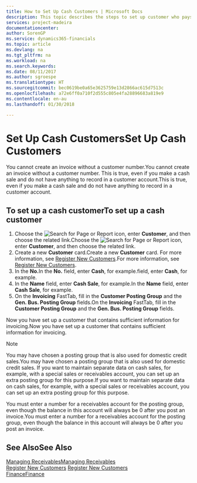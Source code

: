 ```yaml
---
title: How to Set Up Cash Customers | Microsoft Docs
description: This topic describes the steps to set up customer who pays in cash.
services: project-madeira
documentationcenter: 
author: SorenGP
ms.service: dynamics365-financials
ms.topic: article
ms.devlang: na
ms.tgt_pltfrm: na
ms.workload: na
ms.search.keywords: 
ms.date: 08/11/2017
ms.author: sgroespe
ms.translationtype: HT
ms.sourcegitcommit: bec0619be0a65e3625759e13d2866ac615d7513c
ms.openlocfilehash: a72e6ff0a710f2d555c805e4fa28896683a819e9
ms.contentlocale: en-au
ms.lasthandoff: 01/30/2018

---
```

# <a name="set-up-cash-customers"></a><span data-ttu-id="7e8cf-103">Set Up Cash Customers</span><span class="sxs-lookup"><span data-stu-id="7e8cf-103">Set Up Cash Customers</span></span>
<span data-ttu-id="7e8cf-104">You cannot create an invoice without a customer number.</span><span class="sxs-lookup"><span data-stu-id="7e8cf-104">You cannot create an invoice without a customer number.</span></span> <span data-ttu-id="7e8cf-105">This is true, even if you make a cash sale and do not have anything to record in a customer account.</span><span class="sxs-lookup"><span data-stu-id="7e8cf-105">This is true, even if you make a cash sale and do not have anything to record in a customer account.</span></span>  

## <a name="to-set-up-a-cash-customer"></a><span data-ttu-id="7e8cf-106">To set up a cash customer</span><span class="sxs-lookup"><span data-stu-id="7e8cf-106">To set up a cash customer</span></span>  
1.  <span data-ttu-id="7e8cf-107">Choose the ![Search for Page or Report](media/ui-search/search_small.png "Search for Page or Report icon") icon, enter **Customer**, and then choose the related link.</span><span class="sxs-lookup"><span data-stu-id="7e8cf-107">Choose the ![Search for Page or Report](media/ui-search/search_small.png "Search for Page or Report icon") icon, enter **Customer**, and then choose the related link.</span></span>  
2.  <span data-ttu-id="7e8cf-108">Create a new **Customer** card.</span><span class="sxs-lookup"><span data-stu-id="7e8cf-108">Create a new **Customer** card.</span></span> <span data-ttu-id="7e8cf-109">For more information, see [Register New Customers](sales-how-register-new-customers.md).</span><span class="sxs-lookup"><span data-stu-id="7e8cf-109">For more information, see [Register New Customers](sales-how-register-new-customers.md).</span></span>
3.  <span data-ttu-id="7e8cf-110">In the **No.**</span><span class="sxs-lookup"><span data-stu-id="7e8cf-110">In the **No.**</span></span> <span data-ttu-id="7e8cf-111">field, enter **Cash**, for example.</span><span class="sxs-lookup"><span data-stu-id="7e8cf-111">field, enter **Cash**, for example.</span></span>  
4.  <span data-ttu-id="7e8cf-112">In the **Name** field, enter **Cash Sale**, for example.</span><span class="sxs-lookup"><span data-stu-id="7e8cf-112">In the **Name** field, enter **Cash Sale**, for example.</span></span>  
5.  <span data-ttu-id="7e8cf-113">On the **Invoicing** FastTab, fill in the **Customer Posting Group** and the **Gen. Bus. Posting Group** fields.</span><span class="sxs-lookup"><span data-stu-id="7e8cf-113">On the **Invoicing** FastTab, fill in the **Customer Posting Group** and the **Gen. Bus. Posting Group** fields.</span></span>  

 <span data-ttu-id="7e8cf-114">Now you have set up a customer that contains sufficient information for invoicing.</span><span class="sxs-lookup"><span data-stu-id="7e8cf-114">Now you have set up a customer that contains sufficient information for invoicing.</span></span>  

> [!NOTE]  
>  <span data-ttu-id="7e8cf-115">You may have chosen a posting group that is also used for domestic credit sales.</span><span class="sxs-lookup"><span data-stu-id="7e8cf-115">You may have chosen a posting group that is also used for domestic credit sales.</span></span> <span data-ttu-id="7e8cf-116">If you want to maintain separate data on cash sales, for example, with a special sales or receivables account, you can set up an extra posting group for this purpose.</span><span class="sxs-lookup"><span data-stu-id="7e8cf-116">If you want to maintain separate data on cash sales, for example, with a special sales or receivables account, you can set up an extra posting group for this purpose.</span></span>  
>   
>  <span data-ttu-id="7e8cf-117">You must enter a number for a receivables account for the posting group, even though the balance in this account will always be 0 after you post an invoice.</span><span class="sxs-lookup"><span data-stu-id="7e8cf-117">You must enter a number for a receivables account for the posting group, even though the balance in this account will always be 0 after you post an invoice.</span></span>  

## <a name="see-also"></a><span data-ttu-id="7e8cf-118">See Also</span><span class="sxs-lookup"><span data-stu-id="7e8cf-118">See Also</span></span>
[<span data-ttu-id="7e8cf-119">Managing Receivables</span><span class="sxs-lookup"><span data-stu-id="7e8cf-119">Managing Receivables</span></span>](receivables-manage-receivables.md)  
<span data-ttu-id="7e8cf-120">[Register New Customers](sales-how-register-new-customers.md)  </span><span class="sxs-lookup"><span data-stu-id="7e8cf-120">[Register New Customers](sales-how-register-new-customers.md)  </span></span>  
[<span data-ttu-id="7e8cf-121">Finance</span><span class="sxs-lookup"><span data-stu-id="7e8cf-121">Finance</span></span>](finance.md)  


